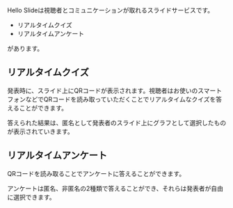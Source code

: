 Hello Slideは視聴者とコミュニケーションが取れるスライドサービスです。

- リアルタイムクイズ
- リアルタイムアンケート

があります。

## リアルタイムクイズ

発表時に、スライド上にQRコードが表示されます。視聴者はお使いのスマートフォンなどでQRコードを読み取っていただくことでリアルタイムなクイズを答えることができます。

答えられた結果は、匿名として発表者のスライド上にグラフとして選択したものが表示されていきます。

## リアルタイムアンケート

QRコードを読み取ることでアンケートに答えることができます。

アンケートは匿名、非匿名の2種類で答えることができ、それらは発表者が自由に選択できます。
